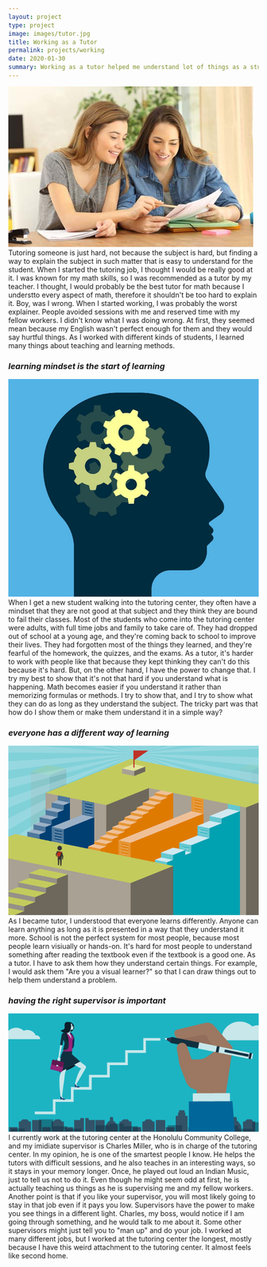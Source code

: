 ```yaml
---
layout: project
type: project
image: images/tutor.jpg
title: Working as a Tutor
permalink: projects/working
date: 2020-01-30
summary: Working as a tutor helped me understand lot of things as a student and a teacher. Everyone has a different need when it comes to learning, and everyone has a different method of learning as well. Here are some things I learned while I worked at the Tutoring Center at Honolulu Community College. 
---
```


<img class="ui medium left floated rounded image" src="/images/tutor.jpg">
Tutoring someone is just hard, not because the subject is hard, but finding a way to explain the subject in such matter that is easy to understand for the student. When I started the tutoring job, I thought I would be really good at it. I was known for my math skills, so I was recommended as a tutor by my teacher. I thought, I would probably be the best tutor for math because I understto every aspect of math, therefore it shouldn't be too hard to explain it. Boy, was I wrong. When I started working, I was probably the worst explainer. People avoided sessions with me and reserved time with my fellow workers. I didn't know what I was doing wrong. At first, they seemed mean because my English wasn't perfect enough for them and they would say hurtful things.  As I worked with different kinds of students, I learned many things about teaching and learning methods.

### *learning mindset is the start of learning*

<img class="ui small left floated rounded image" src="/images/brain.jpg">
When I get a new student walking into the tutoring center, they often have a mindset that they are not good at that subject and they think they are bound to fail their classes. Most of the students who come into the tutoring center were adults, with full time jobs and family to take care of. They had dropped out of school at a young age, and they're coming back to school to improve their lives. They had forgotten most of the things they learned, and they're fearful of the homework, the quizzes, and the exams. As a tutor, it's harder to work with people like that because they kept thinking they can't do this because it's hard. But, on the other hand, I have the power to change that. I try my best to show that it's not that hard if you understand what is happening. Math becomes easier if you understand it rather than memorizing formulas or methods. I try to show that, and I try to show what they can do as long as they understand the subject. The tricky part was that how do I show them or make them understand it in a simple way?

### *everyone has a different way of learning*

<img class="ui small left floated rounded image" src="/images/path.png">
As I became tutor, I understood that everyone learns differently. Anyone can learn anything as long as it is presented in a way that they understand it more. School is not the perfect system for most people, because most people learn visiually or hands-on. It's hard for most people to understand something after reading the textbook even if the textbook is a good one. As a tutor. I have to ask them how they understand certain things. For example, I would ask them "Are you a visual learner?" so that I can draw things out to help them understand a problem.

### *having the right supervisor is important*

<img class="ui small left floated rounded image" src="/images/boss.png">
I currently work at the tutoring center at the Honolulu Community College, and my imidiate supervisor is Charles Miller, who is in charge of the tutoring center. In my opinion, he is one of the smartest people I know. He helps the tutors with difficult sessions, and he also teaches in an interesting ways, so it stays in your memory longer. Once, he played out loud an Indian Music, just to tell us not to do it. Even though he might seem odd at first, he is actually teaching us things as he is supervising me and my fellow workers. Another point is that if you like your supervisor, you will most likely going to stay in that job even if it pays you low. Supervisors have the power to make you see things in a different light. Charles, my boss, would notice if I am going through something, and he would talk to me about it. Some other supervisors might just tell you to "man up" and do your job. I worked at many different jobs, but I worked at the tutoring center the longest, mostly because I have this weird attachment to the tutoring center. It almost feels like second home. 

